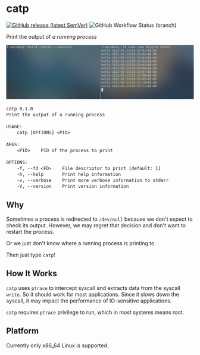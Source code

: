 # catp

[![GitHub release (latest SemVer)](https://img.shields.io/github/v/release/rapiz1/catp)](https://github.com/rapiz1/rathole/releases)
![GitHub Workflow Status (branch)](https://img.shields.io/github/workflow/status/rapiz1/catp/Rust/main)

Print the output of *a running process*

![screenshot](docs/img/screenshot.png)

```plain
catp 0.1.0
Print the output of a running process

USAGE:
    catp [OPTIONS] <PID>

ARGS:
    <PID>    PID of the process to print

OPTIONS:
    -f, --fd <FD>    File descriptor to print [default: 1]
    -h, --help       Print help information
    -v, --verbose    Print more verbose information to stderr
    -V, --version    Print version information
```

## Why

Sometimes a process is redirected to `/dev/null` because we don't expect to check its output.
However, we may regret that decision and don't want to restart the process.

Or we just don't know where a running process is printing to.

Then just type `catp`!

## How It Works

`catp` uses `ptrace` to intercept syscall and extracts data from the syscall `write`.
So it should work for most applications. Since it slows down the syscall, it may impact the performance of IO-sensitive applications.

`catp` requires `ptrace` privilege to run, which in most systems means root.

## Platform

Currently only x86_64 Linux is supported.
